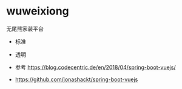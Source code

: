 # wuweixiong
无尾熊家装平台



- 标准 
- 透明 


- 参考 https://blog.codecentric.de/en/2018/04/spring-boot-vuejs/
- https://github.com/jonashackt/spring-boot-vuejs